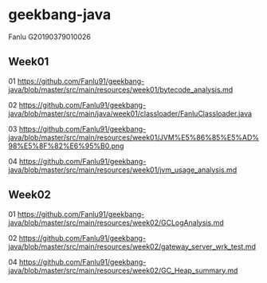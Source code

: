 # geekbang-java

Fanlu
G20190379010026

## Week01

01 https://github.com/Fanlu91/geekbang-java/blob/master/src/main/resources/week01/bytecode_analysis.md

02 https://github.com/Fanlu91/geekbang-java/blob/master/src/main/java/week01/classloader/FanluClassloader.java

03 https://github.com/Fanlu91/geekbang-java/blob/master/src/main/resources/week01/JVM%E5%86%85%E5%AD%98%E5%8F%82%E6%95%B0.png

04 https://github.com/Fanlu91/geekbang-java/blob/master/src/main/resources/week01/jvm_usage_analysis.md

## Week02

01 https://github.com/Fanlu91/geekbang-java/blob/master/src/main/resources/week02/GCLogAnalysis.md

02 https://github.com/Fanlu91/geekbang-java/blob/master/src/main/resources/week02/gateway_server_wrk_test.md

04 https://github.com/Fanlu91/geekbang-java/blob/master/src/main/resources/week02/GC_Heap_summary.md
